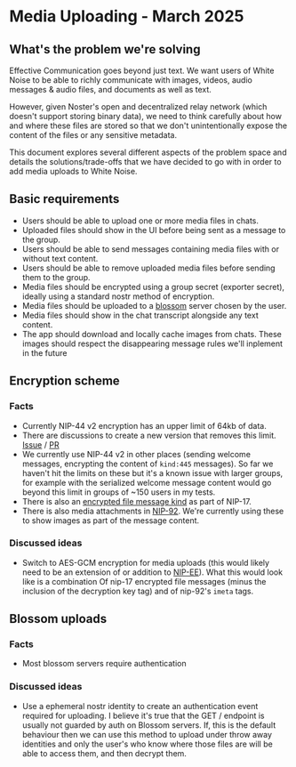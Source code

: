 # Media Uploading - March 2025

## What's the problem we're solving

Effective Communication goes beyond just text. We want users of White Noise to be able to richly communicate with images, videos, audio messages & audio files, and documents as well as text.

However, given Noster's open and decentralized relay network (which doesn't support storing binary data), we need to think carefully about how and where these files are stored so that we don't unintentionally expose the content of the files or any sensitive metadata.

This document explores several different aspects of the problem space and details the solutions/trade-offs that we have decided to go with in order to add media uploads to White Noise.

## Basic requirements

- Users should be able to upload one or more media files in chats.
- Uploaded files should show in the UI before being sent as a message to the group.
- Users should be able to send messages containing media files with or without text content.
- Users should be able to remove uploaded media files before sending them to the group.
- Media files should be encrypted using a group secret (exporter secret), ideally using a standard nostr method of encryption.
- Media files should be uploaded to a [blossom](https://github.com/hzrd149/blossom) server chosen by the user.
- Media files should show in the chat transcript alongside any text content.
- The app should download and locally cache images from chats. These images should respect the disappearing message rules we'll inplement in the future

## Encryption scheme

### Facts

- Currently NIP-44 v2 encryption has an upper limit of 64kb of data.
- There are discussions to create a new version that removes this limit. [Issue](https://github.com/nostr-protocol/nips/issues/1712) / [PR](https://github.com/nostr-protocol/nips/pull/1838)
- We currently use NIP-44 v2 in other places (sending welcome messages, encrypting the content of `kind:445` messages). So far we haven't hit the limits on these but it's a known issue with larger groups, for example with the serialized welcome message content would go beyond this limit in groups of ~150 users in my tests.
- There is also an [encrypted file message kind](https://github.com/nostr-protocol/nips/blob/master/17.md#file-message-kind) as part of NIP-17.
- There is also media attachments in [NIP-92](https://github.com/nostr-protocol/nips/blob/master/92.md). We're currently using these to show images as part of the message content.

### Discussed ideas

- Switch to AES-GCM encryption for media uploads (this would likely need to be an extension of or addition to [NIP-EE](https://github.com/nostr-protocol/nips/pull/1427)). What this would look like is a combination Of nip-17 encrypted file messages (minus the inclusion of the decryption key tag) and of nip-92's `imeta` tags.

## Blossom uploads

### Facts

- Most blossom servers require authentication

### Discussed ideas

- Use a ephemeral nostr identity to create an authentication event required for uploading. I believe it's true that the GET /<sha-256> endpoint is usually not guarded by auth on Blossom servers. If, this is the default behaviour then we can use this method to upload under throw away identities and only the user's who know where those files are will be able to access them, and then decrypt them.
